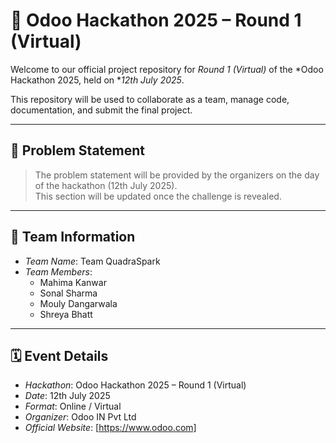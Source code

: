# 🚀 Odoo Hackathon 2025 – Round 1 (Virtual)

Welcome to our official project repository for *Round 1 (Virtual)* of the *Odoo Hackathon 2025, held on **12th July 2025*.

This repository will be used to collaborate as a team, manage code, documentation, and submit the final project.

---

## 🧠 Problem Statement

> The problem statement will be provided by the organizers on the day of the hackathon (12th July 2025).  
This section will be updated once the challenge is revealed.

---

## 👥 Team Information

- *Team Name*: Team QuadraSpark
- *Team Members*:
  - Mahima Kanwar  
  - Sonal Sharma  
  - Mouly Dangarwala 
  - Shreya Bhatt

---

## 🗓️ Event Details

- *Hackathon*: Odoo Hackathon 2025 – Round 1 (Virtual)
- *Date*: 12th July 2025
- *Format*: Online / Virtual
- *Organizer*: Odoo IN Pvt Ltd
- *Official Website*: [https://www.odoo.com]
